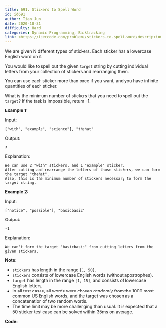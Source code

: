 ```yaml
---
title: 691. Stickers to Spell Word
id: id691
author: Tian Jun
date: 2020-10-31
difficulty: Hard
categories: Dynamic Programming, Backtracking
link: <https://leetcode.com/problems/stickers-to-spell-word/description/>
---
```


We are given N different types of stickers. Each sticker has a lowercase
English word on it.

You would like to spell out the given `target` string by cutting individual
letters from your collection of stickers and rearranging them.

You can use each sticker more than once if you want, and you have infinite
quantities of each sticker.

What is the minimum number of stickers that you need to spell out the
`target`? If the task is impossible, return -1.

**Example 1:**

Input:
            ["with", "example", "science"], "thehat"    

Output:
            3    

Explanation:
            We can use 2 "with" stickers, and 1 "example" sticker.    After cutting and rearrange the letters of those stickers, we can form the target "thehat".    Also, this is the minimum number of stickers necessary to form the target string.    

**Example 2:**

Input:
            ["notice", "possible"], "basicbasic"    

Output:
            -1    

Explanation:
            We can't form the target "basicbasic" from cutting letters from the given stickers.    

**Note:**

* `stickers` has length in the range `[1, 50]`.
* `stickers` consists of lowercase English words (without apostrophes).
* `target` has length in the range `[1, 15]`, and consists of lowercase English letters.
* In all test cases, all words were chosen _randomly_ from the 1000 most common US English words, and the target was chosen as a concatenation of two random words.
* The time limit may be more challenging than usual. It is expected that a 50 sticker test case can be solved within 35ms on average.


**Code:**
